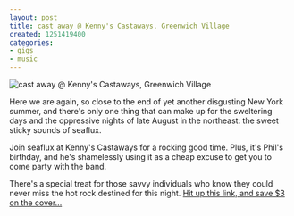 ```yaml
---
layout: post
title: cast away @ Kenny's Castaways, Greenwich Village
created: 1251419400
categories: 
- gigs
- music
---
```

![cast away @ Kenny's Castaways, Greenwich Village](http://files.bubblehouse.org.s3.amazonaws.com/flyers/2009-08-27_flyer_lowres.jpg)

Here we are again, so close to the end of yet another disgusting New York summer, and there's only one thing that can make up for the sweltering days and the oppressive nights of late August in the northeast: the sweet sticky sounds of seaflux.

Join seaflux at Kenny's Castaways for a rocking good time. Plus, it's Phil's birthday, and he's shamelessly using it as a cheap excuse to get you to come party with the band.

There's a special treat for those savvy individuals who know they could never miss the hot rock destined for this night. [Hit up this link, and save $3 on the cover...](https://turnstyle-music-group.ticketleap.com/Member/event.aspx?event_id=B6F3CB47-A9F2-412C-952B-39D472A50F5&ref_name=)

